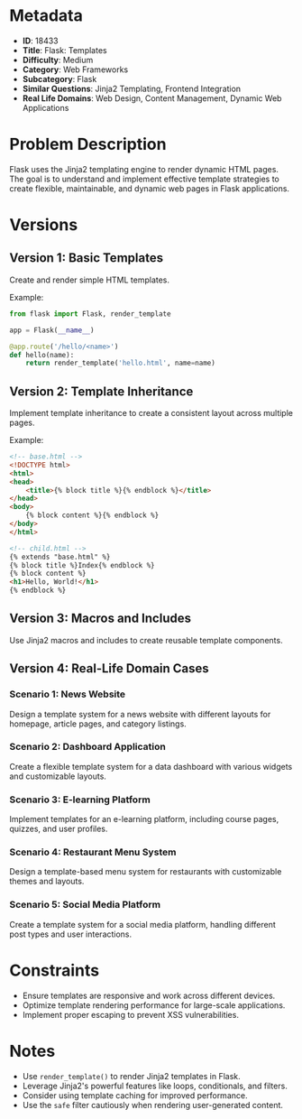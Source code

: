 # Metadata

- **ID**: 18433
- **Title**: Flask: Templates
- **Difficulty**: Medium
- **Category**: Web Frameworks
- **Subcategory**: Flask
- **Similar Questions**: Jinja2 Templating, Frontend Integration
- **Real Life Domains**: Web Design, Content Management, Dynamic Web Applications

# Problem Description

Flask uses the Jinja2 templating engine to render dynamic HTML pages. The goal is to understand and implement effective template strategies to create flexible, maintainable, and dynamic web pages in Flask applications.

# Versions

## Version 1: Basic Templates

Create and render simple HTML templates.

Example:
```python
from flask import Flask, render_template

app = Flask(__name__)

@app.route('/hello/<name>')
def hello(name):
    return render_template('hello.html', name=name)
```

## Version 2: Template Inheritance

Implement template inheritance to create a consistent layout across multiple pages.

Example:
```html
<!-- base.html -->
<!DOCTYPE html>
<html>
<head>
    <title>{% block title %}{% endblock %}</title>
</head>
<body>
    {% block content %}{% endblock %}
</body>
</html>

<!-- child.html -->
{% extends "base.html" %}
{% block title %}Index{% endblock %}
{% block content %}
<h1>Hello, World!</h1>
{% endblock %}
```

## Version 3: Macros and Includes

Use Jinja2 macros and includes to create reusable template components.

## Version 4: Real-Life Domain Cases

### Scenario 1: News Website
Design a template system for a news website with different layouts for homepage, article pages, and category listings.

### Scenario 2: Dashboard Application
Create a flexible template system for a data dashboard with various widgets and customizable layouts.

### Scenario 3: E-learning Platform
Implement templates for an e-learning platform, including course pages, quizzes, and user profiles.

### Scenario 4: Restaurant Menu System
Design a template-based menu system for restaurants with customizable themes and layouts.

### Scenario 5: Social Media Platform
Create a template system for a social media platform, handling different post types and user interactions.

# Constraints

- Ensure templates are responsive and work across different devices.
- Optimize template rendering performance for large-scale applications.
- Implement proper escaping to prevent XSS vulnerabilities.

# Notes

- Use `render_template()` to render Jinja2 templates in Flask.
- Leverage Jinja2's powerful features like loops, conditionals, and filters.
- Consider using template caching for improved performance.
- Use the `safe` filter cautiously when rendering user-generated content.